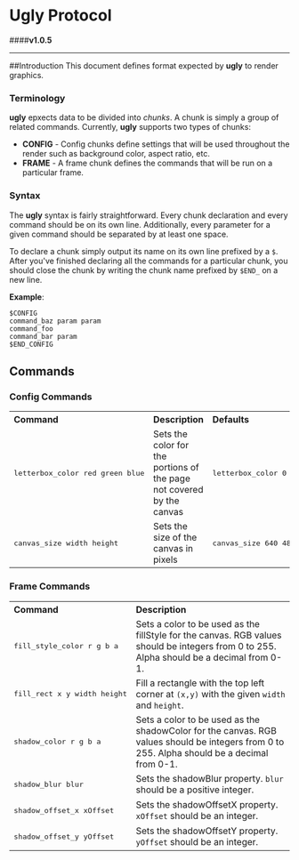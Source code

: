 # Ugly Protocol
####**v1.0.5**

---



##Introduction
This document defines format expected by **ugly** to render graphics.

### Terminology
**ugly** epxects data to be divided into *chunks*. A chunk is simply a group of
related commands. Currently, **ugly** supports two types of chunks:
- **CONFIG** - Config chunks define settings that will be used throughout the
render such as background color, aspect ratio, etc.
- **FRAME** - A frame chunk defines the commands that will be run on a
particular frame.

### Syntax
The **ugly** syntax is fairly straightforward. Every chunk declaration and every
command should be on its own line. Additionally, every parameter for a given
command should be separated by at least one space.

To declare a chunk simply output its name on its own line prefixed by a `$`.
After you've finished declaring all the commands for a particular chunk, you
should close the chunk by writing the chunk name prefixed by `$END_` on a
new line.

**Example**:

```
$CONFIG
command_baz param param
command_foo
command_bar param
$END_CONFIG
```

## Commands
### Config Commands

<table>
    <tbody>
        <tr>
            <th align="left">Command</th>
            <th align="left">Description</th>
            <th align="left">Defaults</th>
        </tr>
        <tr>
            <td><pre>letterbox_color red green blue</pre></td>
            <td> Sets the color for the portions of the page not covered by the canvas
            <td><pre>letterbox_color 0 0 0</pre></td>
        </tr>
        <tr>
            <td><pre>canvas_size width height</pre></td>
            <td> Sets the size of the canvas in pixels
            <td><pre>canvas_size 640 480</pre></td>
        </tr>
    </tbody>
</table>

### Frame Commands
<table>
    <tbody>
        <tr>
            <th align="left">Command</th>
            <th align="left">Description</th>
        </tr>
        <tr>
            <td><pre>fill_style_color r g b a</pre></td>
            <td>Sets a color to be used as the fillStyle for the canvas.
            RGB values should be integers from 0 to 255. Alpha should be a
            decimal from 0-1.</td>
        </tr>
        <tr>
            <td><pre>fill_rect x y width height</pre></td>
            <td>Fill a rectangle with the top left corner at <code>(x,y)</code>
            with the given <code>width</code> and <code>height</code>.</td>
        </tr>
        <tr>
            <td><pre>shadow_color r g b a</pre></td>
            <td>Sets a color to be used as the shadowColor for the canvas.
            RGB values should be integers from 0 to 255. Alpha should be a
            decimal from 0-1.</td>
        </tr>
        <tr>
            <td><pre>shadow_blur blur</pre></td>
            <td>Sets the shadowBlur property. <code>blur</code> should be a
            positive integer.</td>
        </tr>
        <tr>
            <td><pre>shadow_offset_x xOffset</pre></td>
            <td>Sets the shadowOffsetX property. <code>xOffset</code> should be
            an integer.</td>
        </tr>
        <tr>
            <td><pre>shadow_offset_y yOffset</pre></td>
            <td>Sets the shadowOffsetY property. <code>yOffset</code> should be
            an integer.</td>
        </tr>
    </tbody>
</table>

